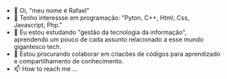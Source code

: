 - 👋 Oi, "meu nome é Rafael"
- 👀 Tenho interessse em programação: "Pyton, C++, Html, Css, Javascript, Php." 
- 🌱 Eu estou estudando "gestão da tecnologia da informação", aprendendo um pouco de cada assunto relacionado a esse mundo gigantesco tech.
- 💞️ Estou procurando colaborar em criacões de códigos para aprendizado e compartilhamento de conhecimento.
- 📫 How to reach me ...

<!---
Rafailusion/Rafailusion  is a ✨ special ✨ repository because its `README.md` (this file) appears on your GitHub profile.
You can click the Preview link to take a look at your changes.
--->
